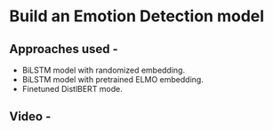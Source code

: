 # Build an Emotion Detection model

## Approaches used - 
* BiLSTM model with randomized embedding.
* BiLSTM model with pretrained ELMO embedding. 
* Finetuned DistlBERT mode.

## Video - 

